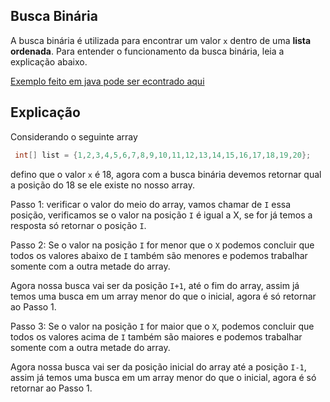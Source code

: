 ## Busca Binária

A busca binária é utilizada para encontrar um valor `x` dentro de uma **lista ordenada**.
Para entender o funcionamento da busca binária, leia a explicação abaixo.

[Exemplo feito em java pode ser econtrado aqui](/BinarySearch.java)

## Explicação

Considerando o seguinte array

```java
 int[] list = {1,2,3,4,5,6,7,8,9,10,11,12,13,14,15,16,17,18,19,20};
```

defino que o valor `x` é 18, agora com a busca binária devemos retornar qual a posição do 18 se ele existe no nosso array.

Passo 1: verificar o valor do meio do array, vamos chamar de `I` essa posição, verificamos se o valor na posição `I` é igual a X, se for já temos a resposta só retornar o posição `I`.

Passo 2: Se o valor na posição `I` for menor que o `X` podemos concluir que todos os valores abaixo de `I` também são menores e podemos trabalhar somente com a outra metade do array.

Agora nossa busca vai ser da posição `I+1`, até o fim do array, assim já temos uma busca em um array menor do que o inicial, agora é só retornar ao Passo 1.

Passo 3: Se o valor na posição `I` for maior que o `X`, podemos concluir que todos os valores acima de `I` também são maiores e podemos trabalhar somente com a outra metade do array.

Agora nossa busca vai ser da posição inicial do array até a posição `I-1`, assim já temos uma busca em um array menor do que o inicial, agora é só retornar ao Passo 1.
